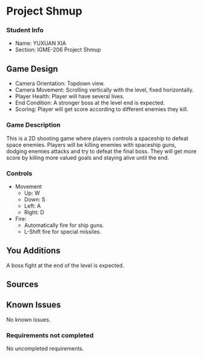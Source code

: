 # Project Shmup

### Student Info

-   Name: YUXUAN XIA
-   Section: IGME-206 Project Shmup

## Game Design

-   Camera Orientation: Topdown view.
-   Camera Movement: Scrolling vertically with the level, fixed horizontally.
-   Player Health: Player will have several lives.
-   End Condition: A stronger boss at the level end is expected.
-   Scoring: Player will get score according to different enemies they kill.

### Game Description

This is a 2D shooting game where players controls a spaceship to defeat space enemies. 
Players will be killing enemies with spaceship guns, dodging enemies attacks and try to 
defeat the final boss. They will get more score by killing more valued goals and staying 
alive until the end.

### Controls

-   Movement
    -   Up: W
    -   Down: S
    -   Left: A
    -   Right: D
-   Fire: 
    - Automatically fire for ship guns.          
    - L-Shift fire for special missiles.

## You Additions

A boss fight at the end of the level is expected.

## Sources


## Known Issues

No known issues.

### Requirements not completed

No uncompleted requirements.

